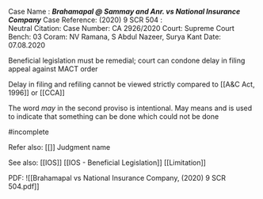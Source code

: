 Case Name : ***Brahamapal @ Sammay and Anr. vs National Insurance Company***
Case Reference: (2020) 9 SCR 504 :  
Neutral Citation:
Case Number: CA 2926/2020
Court: Supreme Court
Bench: 03
Coram: NV Ramana, S Abdul Nazeer, Surya Kant
Date: 07.08.2020

Beneficial legislation must be remedial; court can condone delay in filing appeal against MACT order

Delay in filing and refiling cannot be viewed strictly compared to [[A&C Act, 1996]] or [[CCA]]

The word *may* in the second proviso is intentional.
May means and is used to indicate that something can be done which could not be done

#incomplete 

Refer also:
[[]]
Judgment name

See also:
[[IOS]]
[[IOS - Beneficial Legislation]]
[[Limitation]]

PDF:
![[Brahamapal vs National Insurance Company, (2020) 9 SCR 504.pdf]]